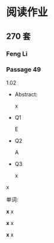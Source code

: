 # 阅读作业

## 270 套

### Feng Li

### Passage 49

1.02

- Abstract:

  x

- Q1

  E

- Q2

  A

- Q3

  x

x

单词:

**x** x

**x** x

**x** x